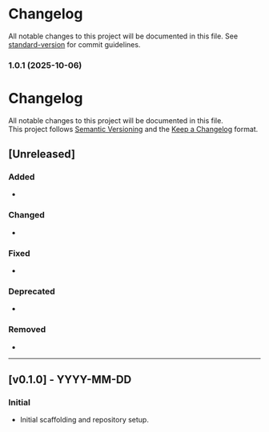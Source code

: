 # Changelog

All notable changes to this project will be documented in this file. See [standard-version](https://github.com/conventional-changelog/standard-version) for commit guidelines.

### 1.0.1 (2025-10-06)

# Changelog

All notable changes to this project will be documented in this file.  
This project follows [Semantic Versioning](https://semver.org/) and the [Keep a Changelog](https://keepachangelog.com/en/1.1.0/) format.

## [Unreleased]
### Added
- 

### Changed
- 

### Fixed
- 

### Deprecated
- 

### Removed
- 

---
## [v0.1.0] - YYYY-MM-DD
### Initial
- Initial scaffolding and repository setup.
